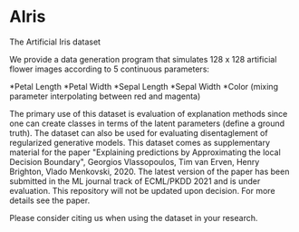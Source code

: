 # AIris
The Artificial Iris dataset

We provide a data generation program that simulates 128 x 128 artificial flower images according to 5 continuous parameters:

*Petal Length
*Petal Width
*Sepal Length
*Sepal Width
*Color (mixing parameter interpolating between red and magenta)

The primary use of this dataset is evaluation of explanation methods since one can create classes in terms of the latent parameters (define a ground truth).
The dataset can also be used for evaluating disentaglement of regularized generative models. 
This dataset comes as supplementary material for the paper "Explaining predictions by Approximating the local Decision Boundary", Georgios Vlassopoulos, Tim van Erven, Henry Brighton, Vlado Menkovski, 2020.
The latest version of the paper has been submitted in the ML journal track of ECML/PKDD 2021 and is under evaluation. 
This repository will not be updated upon decision.
For more details see the paper. 

Please consider citing us when using the dataset in your research. 
